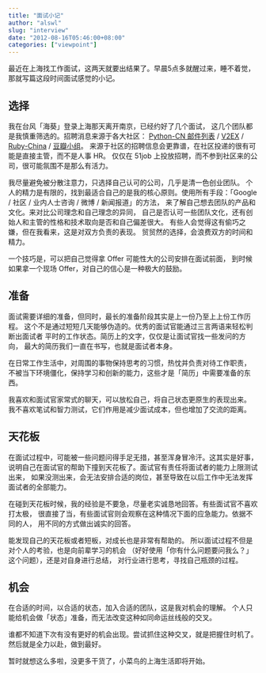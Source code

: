 ```yaml
---
title: "面试小记"
author: "alswl"
slug: "interview"
date: "2012-08-16T05:46:00+08:00"
categories: ["viewpoint"]
---
```



最近在上海找工作面试，这两天就要出结果了。早晨5点多就醒过来，睡不着觉，
那就写篇这段时间面试感觉的小记。


## 选择 ##

我在台风「海葵」登录上海那天离开南京，已经约好了几个面试，
这几个团队都是我慎重筛选的。招聘消息来源于各大社区：
[Python-CN 邮件列表][python-cn] / [V2EX][v2ex] /
[Ruby-China][ruby-china] / [豆瓣小组][db-group]。
来源于社区的招聘信息会更靠谱，在社区投递的很有可能是直接主管，而不是人事 HR。
仅仅在 51job 上投放招聘，而不参到社区来的公司，很可能氛围不是那么有活力。

<!-- more -->

我尽量避免被分散注意力，只选择自己认可的公司，几乎是清一色创业团队。
个人的精力是有限的，找到最适合自己的是我的核心原则。使用所有手段：「Google /
社区 / 业内人士咨询 / 微博 / 新闻报道」的方法，
来了解自己想去团队的产品和文化。来对比公司理念和自己理念的异同，
自己是否认可一些团队文化，还有创始人和主管的性格和技术取向是否和自己偏差很大。
有些人会觉得这有偷巧之嫌，但在我看来，这是对双方负责的表现。
贸贸然的选择，会浪费双方的时间和精力。

一个技巧是，可以把自己觉得拿 Offer 可能性大的公司安排在面试前面，
到时候如果拿一个现场 Offer，对自己的信心是一种极大的鼓励。

## 准备 ##

面试需要详细的准备，但同时，最长的准备阶段其实是上一份乃至上上份工作历程。
这个不是通过短短几天能够伪造的。优秀的面试官能通过三言两语来轻松判断出面试者
平时的工作状态。简历上的文字，仅仅是让面试官找一些发问的方向，
最大的简历我们一直在书写，也就是面试者本身。

在日常工作生活中，对周围的事物保持思考的习惯，热忱并负责对待工作职责，
不被当下环境僵化，保持学习和创新的能力，这些才是「简历」中需要准备的东西。

我喜欢和面试官家常式的聊天，可以放松自己，将自己状态更原生的表现出来。
我不喜欢笔试和智力测试，它们作用是减少面试成本，但也增加了交流的距离。

## 天花板 ##

在面试过程中，可能被一些问题问得手足无措，甚至浑身冒冷汗。这其实是好事，
说明自己在面试官的帮助下撞到天花板了。面试官有责任将面试者的能力上限测试出来，
如果没测出来，会无法安排合适的岗位，甚至导致在以后工作中无法发挥面试者的全部能力。

在碰到天花板时候，我的经验是不要急，尽量老实诚恳地回答。有些面试官不喜欢打太极，
很直接了当，有些面试官则会观察在这种情况下面的应急能力。依据不同的人，
用不同的方式做出诚实的回答。

能发现自己的天花板或者短板，对成长也是非常有帮助的。
所以面试过程不但是对个人的考验，也是向前辈学习的机会
（好好使用「你有什么问题要问我么？」这个问题），还是对自身进行总结，
对行业进行思考，寻找自己瓶颈的过程。

## 机会 ##

在合适的时间，以合适的状态，加入合适的团队，这是我对机会的理解。
个人只能给机会做「状态」准备，而无法改变这种如同命运丝线般的交叉。

谁都不知道下次有没有更好的机会出现。尝试抓住这种交叉，就是把握住时机了。
然后就是全力以赴，做到最好。

暂时就想这么多啦，没更多干货了，小菜鸟的上海生活即将开始。

[python-cn]: http://python.cn/
[v2ex]: http://www.v2ex.com/
[ruby-china]: http://ruby-china.org/
[db-group]: http://www.douban.com/group/
